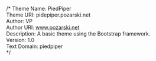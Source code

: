 /* Theme Name: PiedPiper </br>
Theme URI: pidepiper.pozarski.net	 </br>
Author: VP	</br>
Author URI: www.pozarski.net</br>
Description: A basic theme using the Bootstrap framework.</br>
Version: 1.0</br>
Text Domain: piedpiper</br>
*/

